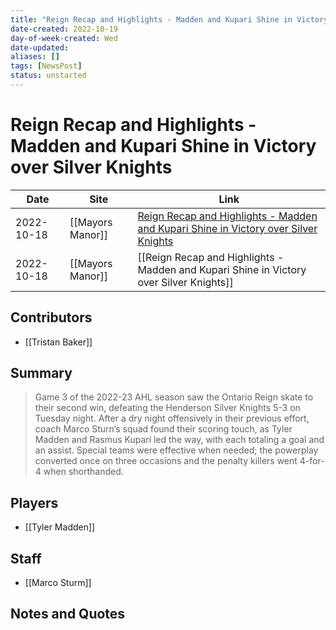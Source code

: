 ```yaml
---
title: "Reign Recap and Highlights - Madden and Kupari Shine in Victory over Silver Knights"
date-created: 2022-10-19
day-of-week-created: Wed
date-updated: 
aliases: []
tags: [NewsPost]
status: unstarted
---
```


# Reign Recap and Highlights - Madden and Kupari Shine in Victory over Silver Knights

| Date       | Site             | Link                                                                                                                                                                                                      |
| ---------- | ---------------- | --------------------------------------------------------------------------------------------------------------------------------------------------------------------------------------------------------- |
| 2022-10-18 | [[Mayors Manor]] | [Reign Recap and Highlights - Madden and Kupari Shine in Victory over Silver Knights](https://mayorsmanor.com/2022/10/reign-recap-and-highlights-madden-and-kupari-shine-in-victory-over-silver-knights/) |
| 2022-10-18 | [[Mayors Manor]] | [[Reign Recap and Highlights - Madden and Kupari Shine in Victory over Silver Knights]]                                                                                                                   |


## Contributors
- [[Tristan Baker]]


## Summary
> Game 3 of the 2022-23 AHL season saw the Ontario Reign skate to their second win, defeating the Henderson Silver Knights 5-3 on Tuesday night. After a dry night offensively in their previous effort, coach Marco Sturn’s squad found their scoring touch, as Tyler Madden and Rasmus Kupari led the way, with each totaling a goal and an assist. Special teams were effective when needed; the powerplay converted once on three occasions and the penalty killers went 4-for-4 when shorthanded.


## Players
- [[Tyler Madden]]


## Staff
- [[Marco Sturm]]


## Notes and Quotes
> 

